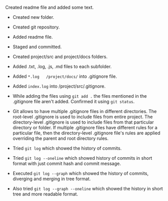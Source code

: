 Created readme file and added some text.

- Created new folder.
- Created git repository.
- Added readme file.
- Staged and committed.

- Created project/src and project/docs folders.
- Added .txt, .log, .js, .md files to each subfolder.
- Added `*.log   /project/docs/` into .gitignore file.
- Added `index.log` into /project/src/.gitignore.
- While adding the files using `git add .` the files mentioned in the .gitignore file aren't added. Confirmed it using `git status`.
- Git allows to have multiple .gitignore files in different directories. The root-level .gitignore is used to include files from entire project. The directory-level .gitignore is used to include files from that particular directory or folder. If multiple .gitignore files have different rules for a particular file, then the directory-level .gitignore file's rules are applied overriding the parent and root directory rules.
- Tried `git log` which showed the history of commits.
- Tried `git log --oneline` which showed history of commits in short format with just commit hash and commit message.
- Executed `git log --graph` which showed the history of commits, diverging and merging in tree format.
- Also tried `git log --graph --oneline` which showed the history in short tree and more readable format.
